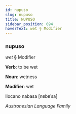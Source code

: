 ```yaml
---
id: nupuso
slug: nupuso
title: NUPUSO
sidebar_position: 694
hoverText: wet § Modifier
---
```


### nupuso

*wet* **§** Modifier

**Verb**: to be wet

**Noun**: wetness

**Modifier**: wet

Ilocano nabasa [nɐbɐˈsa]

*Austronesian Language Family*